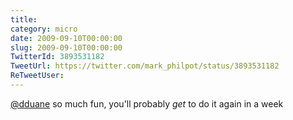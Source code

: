 ```yaml
---
title: 
category: micro
date: 2009-09-10T00:00:00
slug: 2009-09-10T00:00:00
TwitterId: 3893531182
TweetUrl: https://twitter.com/mark_philpot/status/3893531182
ReTweetUser: 
---
```


[@dduane](https://twitter.com/dduane) so much fun, you'll probably *get* to do it again in a week